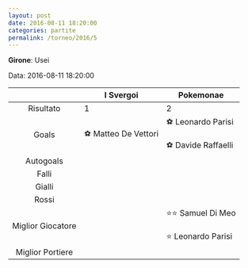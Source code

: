 ```yaml
---
layout: post
date: 2016-08-11 18:20:00
categories: partite
permalink: /torneo/2016/5
---
```

**Girone**: Usei

Data: 2016-08-11 18:20:00

| | I Svergoi | Pokemonae |
|:-----:|-----|-----|
Risultato|1|2
Goals|⚽ Matteo De Vettori|⚽ Leonardo Parisi<br/><br/>⚽ Davide Raffaelli<br/>
Autogoals||
Falli||
Gialli||
Rossi||
Miglior Giocatore||⭐⭐ Samuel Di Meo<br/><br/>⭐ Leonardo Parisi<br/>
Miglior Portiere||